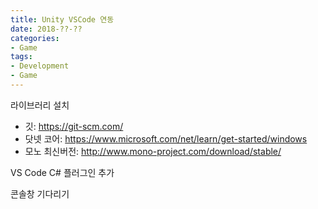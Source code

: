 ```yaml
---
title: Unity VSCode 연동
date: 2018-??-??
categories:
- Game
tags:
- Development
- Game
---
```




라이브러리 설치

- 깃: https://git-scm.com/
- 닷넷 코어: https://www.microsoft.com/net/learn/get-started/windows
- 모노 최신버전: http://www.mono-project.com/download/stable/

VS Code C# 플러그인 추가

콘솔창 기다리기